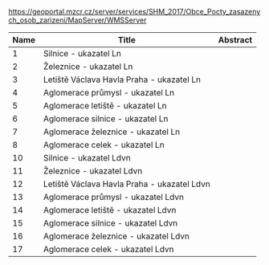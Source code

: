 https://geoportal.mzcr.cz/server/services/SHM_2017/Obce_Pocty_zasazenych_osob_zarizeni/MapServer/WMSServer

|Name|Title|Abstract|
|--|--|--|
|1|Silnice - ukazatel Ln||
|2|Železnice - ukazatel Ln||
|3|Letiště Václava Havla Praha - ukazatel Ln||
|4|Aglomerace průmysl - ukazatel Ln||
|5|Aglomerace letiště - ukazatel Ln||
|6|Aglomerace silnice - ukazatel Ln||
|7|Aglomerace železnice - ukazatel Ln||
|8|Aglomerace celek - ukazatel Ln||
|10|Silnice - ukazatel Ldvn||
|11|Železnice - ukazatel Ldvn||
|12|Letiště Václava Havla Praha - ukazatel Ldvn||
|13|Aglomerace průmysl - ukazatel Ldvn||
|14|Aglomerace letiště - ukazatel Ldvn||
|15|Aglomerace silnice - ukazatel Ldvn||
|16|Aglomerace železnice - ukazatel Ldvn||
|17|Aglomerace celek - ukazatel Ldvn||
